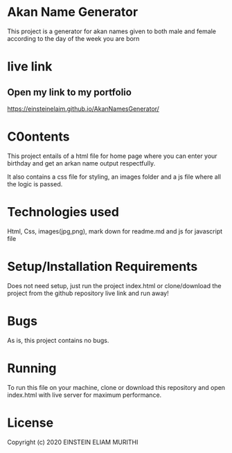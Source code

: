# Akan Name Generator
This project is a generator for akan names given to both male and female according to the day of the week you are born

# live link
## Open my link to my portfolio
https://einsteinelaim.github.io/AkanNamesGenerator/

# C0ontents
This  project entails of a html file for home page where you can enter your birthday and get an arkan name output respectfully.

It also contains a css file for styling, an images folder and a js file where all the logic is passed.

# Technologies used
Html, Css, images(jpg,png), mark down for readme.md and js for javascript file

# Setup/Installation Requirements
Does not need setup, just run the project index.html or clone/download the project from the github repository live link and run away!

# Bugs
As is, this project contains no bugs.

# Running
To run this file on your machine, clone or download this repository and open index.html with live server for maximum performance.

# License
Copyright (c) 2020 EINSTEIN ELIAM MURITHI
